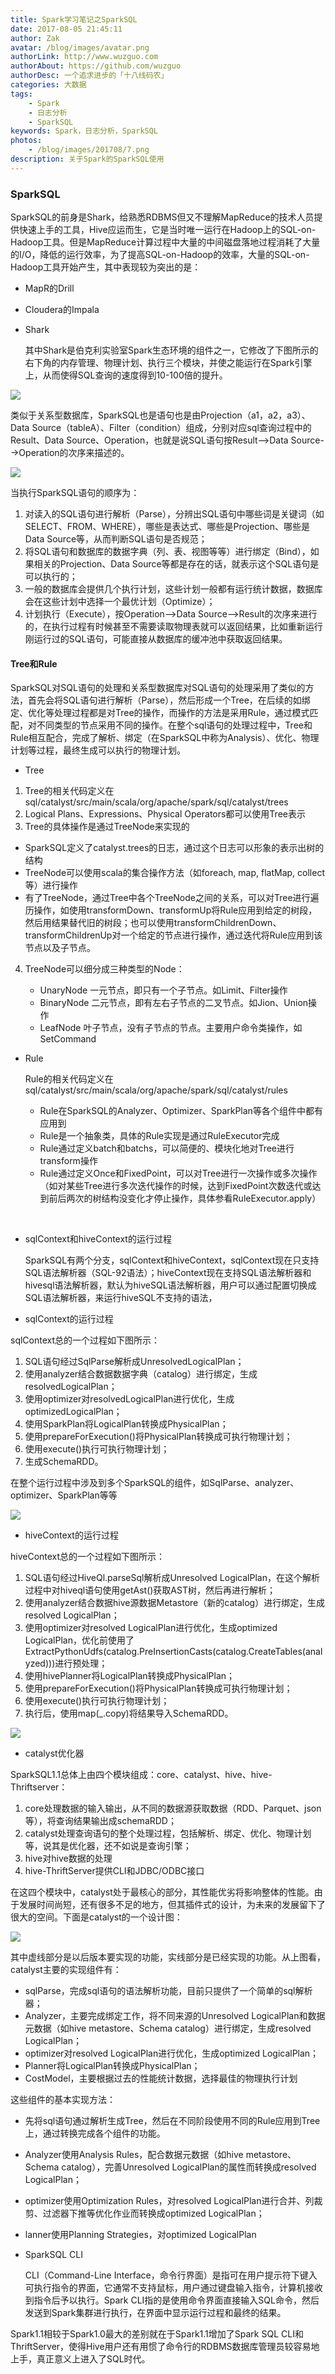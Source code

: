 ```yaml
---
title: Spark学习笔记之SparkSQL
date: 2017-08-05 21:45:11 
author: Zak
avatar: /blog/images/avatar.png
authorLink: http://www.wuzguo.com
authorAbout: https://github.com/wuzguo
authorDesc: 一个追求进步的「十八线码农」
categories: 大数据
tags: 
	- Spark
	- 日志分析
	- SparkSQL
keywords: Spark，日志分析，SparkSQL
photos:
	- /blog/images/201708/7.png
description: 关于Spark的SparkSQL使用
---
```


### SparkSQL

SparkSQL的前身是Shark，给熟悉RDBMS但又不理解MapReduce的技术人员提供快速上手的工具，Hive应运而生，它是当时唯一运行在Hadoop上的SQL-on-Hadoop工具。但是MapReduce计算过程中大量的中间磁盘落地过程消耗了大量的I/O，降低的运行效率，为了提高SQL-on-Hadoop的效率，大量的SQL-on-Hadoop工具开始产生，其中表现较为突出的是：

- MapR的Drill
- Cloudera的Impala
- Shark

  其中Shark是伯克利实验室Spark生态环境的组件之一，它修改了下图所示的右下角的内存管理、物理计划、执行三个模块，并使之能运行在Spark引擎上，从而使得SQL查询的速度得到10-100倍的提升。

![](/blog/images/201708/7.png)

  类似于关系型数据库，SparkSQL也是语句也是由Projection（a1，a2，a3）、Data Source（tableA）、Filter（condition）组成，分别对应sql查询过程中的Result、Data Source、Operation，也就是说SQL语句按Result-->Data Source-->Operation的次序来描述的。

![](/blog/images/201708/8.png)

当执行SparkSQL语句的顺序为：

1. 对读入的SQL语句进行解析（Parse），分辨出SQL语句中哪些词是关键词（如SELECT、FROM、WHERE），哪些是表达式、哪些是Projection、哪些是Data Source等，从而判断SQL语句是否规范；
2. 将SQL语句和数据库的数据字典（列、表、视图等等）进行绑定（Bind），如果相关的Projection、Data Source等都是存在的话，就表示这个SQL语句是可以执行的；
3. 一般的数据库会提供几个执行计划，这些计划一般都有运行统计数据，数据库会在这些计划中选择一个最优计划（Optimize）；
4. 计划执行（Execute），按Operation-->Data Source-->Result的次序来进行的，在执行过程有时候甚至不需要读取物理表就可以返回结果，比如重新运行刚运行过的SQL语句，可能直接从数据库的缓冲池中获取返回结果。

#### Tree和Rule

SparkSQL对SQL语句的处理和关系型数据库对SQL语句的处理采用了类似的方法，首先会将SQL语句进行解析（Parse），然后形成一个Tree，在后续的如绑定、优化等处理过程都是对Tree的操作，而操作的方法是采用Rule，通过模式匹配，对不同类型的节点采用不同的操作。在整个sql语句的处理过程中，Tree和Rule相互配合，完成了解析、绑定（在SparkSQL中称为Analysis）、优化、物理计划等过程，最终生成可以执行的物理计划。

- Tree

1. Tree的相关代码定义在sql/catalyst/src/main/scala/org/apache/spark/sql/catalyst/trees
2. Logical Plans、Expressions、Physical Operators都可以使用Tree表示
3. Tree的具体操作是通过TreeNode来实现的
  - SparkSQL定义了catalyst.trees的日志，通过这个日志可以形象的表示出树的结构
  - TreeNode可以使用scala的集合操作方法（如foreach, map, flatMap, collect等）进行操作
  - 有了TreeNode，通过Tree中各个TreeNode之间的关系，可以对Tree进行遍历操作，如使用transformDown、transformUp将Rule应用到给定的树段，然后用结果替代旧的树段；也可以使用transformChildrenDown、transformChildrenUp对一个给定的节点进行操作，通过迭代将Rule应用到该节点以及子节点。
4. TreeNode可以细分成三种类型的Node：

   - UnaryNode 一元节点，即只有一个子节点。如Limit、Filter操作
   - BinaryNode 二元节点，即有左右子节点的二叉节点。如Jion、Union操作
   - LeafNode 叶子节点，没有子节点的节点。主要用户命令类操作，如SetCommand

- Rule

  Rule的相关代码定义在sql/catalyst/src/main/scala/org/apache/spark/sql/catalyst/rules

  - Rule在SparkSQL的Analyzer、Optimizer、SparkPlan等各个组件中都有应用到
  - Rule是一个抽象类，具体的Rule实现是通过RuleExecutor完成
  - Rule通过定义batch和batchs，可以简便的、模块化地对Tree进行transform操作
  - Rule通过定义Once和FixedPoint，可以对Tree进行一次操作或多次操作（如对某些Tree进行多次迭代操作的时候，达到FixedPoint次数迭代或达到前后两次的树结构没变化才停止操作，具体参看RuleExecutor.apply）

  ​

- sqlContext和hiveContext的运行过程

   SparkSQL有两个分支，sqlContext和hiveContext，sqlContext现在只支持SQL语法解析器（SQL-92语法）；hiveContext现在支持SQL语法解析器和hivesql语法解析器，默认为hiveSQL语法解析器，用户可以通过配置切换成SQL语法解析器，来运行hiveSQL不支持的语法，

- sqlContext的运行过程

sqlContext总的一个过程如下图所示：

1. SQL语句经过SqlParse解析成UnresolvedLogicalPlan；
2. 使用analyzer结合数据数据字典（catalog）进行绑定，生成resolvedLogicalPlan；
3. 使用optimizer对resolvedLogicalPlan进行优化，生成optimizedLogicalPlan；
4. 使用SparkPlan将LogicalPlan转换成PhysicalPlan；
5. 使用prepareForExecution()将PhysicalPlan转换成可执行物理计划；
6. 使用execute()执行可执行物理计划；
7. 生成SchemaRDD。

在整个运行过程中涉及到多个SparkSQL的组件，如SqlParse、analyzer、optimizer、SparkPlan等等

![](/blog/images/201708/9.jpg)

- hiveContext的运行过程

hiveContext总的一个过程如下图所示：

1. SQL语句经过HiveQl.parseSql解析成Unresolved LogicalPlan，在这个解析过程中对hiveql语句使用getAst()获取AST树，然后再进行解析；
2. 使用analyzer结合数据hive源数据Metastore（新的catalog）进行绑定，生成resolved LogicalPlan；
3. 使用optimizer对resolved LogicalPlan进行优化，生成optimized LogicalPlan，优化前使用了ExtractPythonUdfs(catalog.PreInsertionCasts(catalog.CreateTables(analyzed)))进行预处理；
4. 使用hivePlanner将LogicalPlan转换成PhysicalPlan；
5. 使用prepareForExecution()将PhysicalPlan转换成可执行物理计划；
6. 使用execute()执行可执行物理计划；
7. 执行后，使用map(_.copy)将结果导入SchemaRDD。

![](/blog/images/201708/10.jpg)

- catalyst优化器

SparkSQL1.1总体上由四个模块组成：core、catalyst、hive、hive-Thriftserver：

1. core处理数据的输入输出，从不同的数据源获取数据（RDD、Parquet、json等），将查询结果输出成schemaRDD；
2. catalyst处理查询语句的整个处理过程，包括解析、绑定、优化、物理计划等，说其是优化器，还不如说是查询引擎；
3. hive对hive数据的处理
4. hive-ThriftServer提供CLI和JDBC/ODBC接口

在这四个模块中，catalyst处于最核心的部分，其性能优劣将影响整体的性能。由于发展时间尚短，还有很多不足的地方，但其插件式的设计，为未来的发展留下了很大的空间。下面是catalyst的一个设计图：

![](/blog/images/201708/11.png)

其中虚线部分是以后版本要实现的功能，实线部分是已经实现的功能。从上图看，catalyst主要的实现组件有：

- sqlParse，完成sql语句的语法解析功能，目前只提供了一个简单的sql解析器；
- Analyzer，主要完成绑定工作，将不同来源的Unresolved LogicalPlan和数据元数据（如hive metastore、Schema catalog）进行绑定，生成resolved LogicalPlan；
- optimizer对resolved LogicalPlan进行优化，生成optimized LogicalPlan；
- Planner将LogicalPlan转换成PhysicalPlan；
- CostModel，主要根据过去的性能统计数据，选择最佳的物理执行计划

这些组件的基本实现方法：

- 先将sql语句通过解析生成Tree，然后在不同阶段使用不同的Rule应用到Tree上，通过转换完成各个组件的功能。
- Analyzer使用Analysis Rules，配合数据元数据（如hive metastore、Schema catalog），完善Unresolved LogicalPlan的属性而转换成resolved LogicalPlan；
- optimizer使用Optimization Rules，对resolved LogicalPlan进行合并、列裁剪、过滤器下推等优化作业而转换成optimized LogicalPlan；
- lanner使用Planning Strategies，对optimized LogicalPlan



- SparkSQL CLI

  CLI（Command-Line Interface，命令行界面）是指可在用户提示符下键入可执行指令的界面，它通常不支持鼠标，用户通过键盘输入指令，计算机接收到指令后予以执行。Spark CLI指的是使用命令界面直接输入SQL命令，然后发送到Spark集群进行执行，在界面中显示运行过程和最终的结果。

Spark1.1相较于Spark1.0最大的差别就在于Spark1.1增加了Spark SQL CLI和ThriftServer，使得Hive用户还有用惯了命令行的RDBMS数据库管理员较容易地上手，真正意义上进入了SQL时代。

